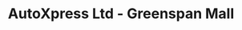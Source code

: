 ---
title: "AutoXpress Ltd - Greenspan Mall"
url: /nairobi/autoxpress-ltd-greenspan-mall/
shop: Autoteile
---